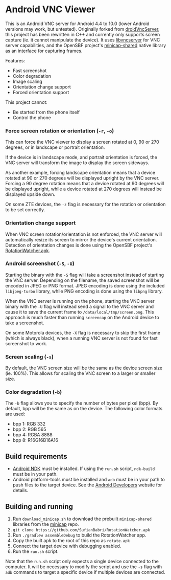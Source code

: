 # Android VNC Viewer

This is an Android VNC server for Android 4.4 to 10.0 (lower Android versions may work, but untested). Originally forked from [droidVncServer](https://github.com/oNaiPs/droidVncServer), this project has been rewritten in C++ and currently only supports screen capture (ie. it cannot manipulate the device). It uses [libvncserver](https://libvnc.github.io) for VNC server capabilities, and the OpenSBF project's [minicap-shared](/opensbf/minicap/) native library as an interface for capturing frames.

Features:

- Fast screenshot
- Color degradation
- Image scaling
- Orientation change support
- Forced orientation support

This project cannot:

- Be started from the phone itself
- Control the phone

### Force screen rotation or orientation (`-r`, `-o`)

This can force the VNC viewer to display a screen rotated at 0, 90 or 270 degrees, or in landscape or portrait orientation.

If the device is in landscape mode, and portrait orientation is forced, the VNC server will transform the image to display the screen sideways.

As another example, forcing landscape orientation means that a device rotated at 90 or 270 degrees will be displayed upright by the VNC server. Forcing a 90 degree rotation means that a device rotated at 90 degrees will be displayed upright, while a device rotated at 270 degrees will instead be displayed upside down.

On some ZTE devices, the `-z` flag is necessary for the rotation or orientation to be set correctly.

### Orientation change support

When VNC screen rotation/orientation is not enforced, the VNC server will automatically resize its screen to mirror the device's current orientation. Detection of orientation changes is done using the OpenSBF project's [RotationWatcher.apk](/opensbf/RotationWatcher.apk).

### Android screenshot (`-S`, `-U`)

Starting the binary with the `-S` flag will take a screenshot instead of starting the VNC server. Depending on the filename, the saved screenshot will be encoded in JPEG or PNG format. JPEG encoding is done using the included `libjpeg-turbo` library, while PNG encoding is done using the `libpng` library.

When the VNC server is running on the phone, starting the VNC server binary with the `-U` flag will instead send a signal to the VNC server and cause it to save the current frame to `/data/local/tmp/screen.png`. This approach is much faster than running `screencap` on the Android device to take a screenshot.

On some Motorola devices, the `-X` flag is necessary to skip the first frame (which is always black), when a running VNC server is not found for fast screenshot to work.

### Screen scaling (`-s`)

By default, the VNC screen size will be the same as the device screen size (ie. 100%). This allows for scaling the VNC screen to a larger or smaller size.

### Color degradation (`-b`)

The `-b` flag allows you to specify the number of bytes per pixel (bpp). By default, bpp will be the same as on the device. The following color formats are used:

- bpp 1: RGB 332
- bpp 2: RGB 565
- bpp 4: RGBA 8888
- bpp 8: R16G16B16A16

## Build requirements

- [Android NDK](https://developer.android.com/ndk/index.html) must be installed. If using the `run.sh` script, `ndk-build` must be in your path.
- Android platform-tools must be installed and `adb` must be in your path to push files to the target device. See the [Android Developers](https://developer.android.com/index.html) website for details.

## Building and running

1. Run `download_minicap.sh` to download the prebuilt `minicap-shared` libraries from the [minicap](/openstf/minicap) repo.
2. `git clone https://github.com/SufianBabri/RotationWatcher.apk`
3. Run `./gradlew assembleDebug` to build the RotationWatcher app.
4. Copy the built apk to the root of this repo as `rotate.apk`
5. Connect the target device with debugging enabled.
6. Run the `run.sh` script.

Note that the `run.sh` script only expects a single device connected to the computer. It will be necessary to modify the script and use the `-s` flag with `adb` commands to target a specific device if multiple devices are connected.